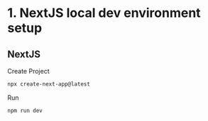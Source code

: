 # 1. NextJS local dev environment setup

## NextJS
Create Project
```bash
npx create-next-app@latest
```

Run 
```bash
npm run dev
```
